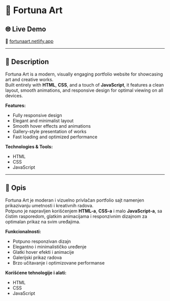 # 🎨 Fortuna Art
## 🌐 Live Demo
🔗 [fortunaart.netlify.app](https://fortunaart.netlify.app/)

---

## 📜 Description
Fortuna Art is a modern, visually engaging portfolio website for showcasing art and creative works.  
Built entirely with **HTML**, **CSS**, and a touch of **JavaScript**, it features a clean layout, smooth animations, and responsive design for optimal viewing on all devices.

**Features:**
- Fully responsive design
- Elegant and minimalist layout
- Smooth hover effects and animations
- Gallery-style presentation of works
- Fast loading and optimized performance

**Technologies & Tools:**
- HTML
- CSS
- JavaScript

---

## 📜 Opis
Fortuna Art je moderan i vizuelno privlačan portfolio sajt namenjen prikazivanju umetnosti i kreativnih radova.  
Potpuno je napravljen korišćenjem **HTML-a**, **CSS-a** i malo **JavaScript-a**, sa čistim rasporedom, glatkim animacijama i responzivnim dizajnom za optimalan prikaz na svim uređajima.

**Funkcionalnosti:**
- Potpuno responzivan dizajn
- Elegantno i minimalističko uređenje
- Glatki hover efekti i animacije
- Galerijski prikaz radova
- Brzo učitavanje i optimizovane performanse

**Korišćene tehnologije i alati:**
- HTML
- CSS
- JavaScript
